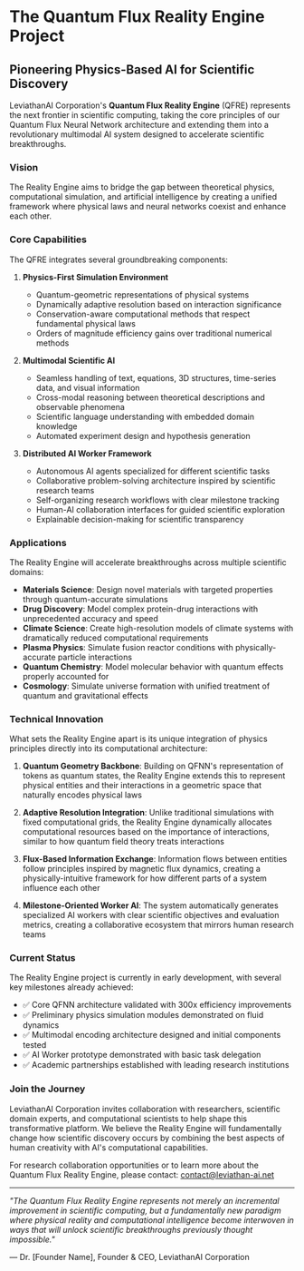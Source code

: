 # The Quantum Flux Reality Engine Project

## Pioneering Physics-Based AI for Scientific Discovery

LeviathanAI Corporation's **Quantum Flux Reality Engine** (QFRE) represents the next frontier in scientific computing, taking the core principles of our Quantum Flux Neural Network architecture and extending them into a revolutionary multimodal AI system designed to accelerate scientific breakthroughs.

### Vision

The Reality Engine aims to bridge the gap between theoretical physics, computational simulation, and artificial intelligence by creating a unified framework where physical laws and neural networks coexist and enhance each other.

### Core Capabilities

The QFRE integrates several groundbreaking components:

1. **Physics-First Simulation Environment**
   - Quantum-geometric representations of physical systems
   - Dynamically adaptive resolution based on interaction significance
   - Conservation-aware computational methods that respect fundamental physical laws
   - Orders of magnitude efficiency gains over traditional numerical methods

2. **Multimodal Scientific AI**
   - Seamless handling of text, equations, 3D structures, time-series data, and visual information
   - Cross-modal reasoning between theoretical descriptions and observable phenomena
   - Scientific language understanding with embedded domain knowledge
   - Automated experiment design and hypothesis generation

3. **Distributed AI Worker Framework**
   - Autonomous AI agents specialized for different scientific tasks
   - Collaborative problem-solving architecture inspired by scientific research teams
   - Self-organizing research workflows with clear milestone tracking
   - Human-AI collaboration interfaces for guided scientific exploration
   - Explainable decision-making for scientific transparency

### Applications

The Reality Engine will accelerate breakthroughs across multiple scientific domains:

- **Materials Science**: Design novel materials with targeted properties through quantum-accurate simulations
- **Drug Discovery**: Model complex protein-drug interactions with unprecedented accuracy and speed
- **Climate Science**: Create high-resolution models of climate systems with dramatically reduced computational requirements
- **Plasma Physics**: Simulate fusion reactor conditions with physically-accurate particle interactions
- **Quantum Chemistry**: Model molecular behavior with quantum effects properly accounted for
- **Cosmology**: Simulate universe formation with unified treatment of quantum and gravitational effects

### Technical Innovation

What sets the Reality Engine apart is its unique integration of physics principles directly into its computational architecture:

1. **Quantum Geometry Backbone**: Building on QFNN's representation of tokens as quantum states, the Reality Engine extends this to represent physical entities and their interactions in a geometric space that naturally encodes physical laws

2. **Adaptive Resolution Integration**: Unlike traditional simulations with fixed computational grids, the Reality Engine dynamically allocates computational resources based on the importance of interactions, similar to how quantum field theory treats interactions

3. **Flux-Based Information Exchange**: Information flows between entities follow principles inspired by magnetic flux dynamics, creating a physically-intuitive framework for how different parts of a system influence each other

4. **Milestone-Oriented Worker AI**: The system automatically generates specialized AI workers with clear scientific objectives and evaluation metrics, creating a collaborative ecosystem that mirrors human research teams

### Current Status

The Reality Engine project is currently in early development, with several key milestones already achieved:

- ✅ Core QFNN architecture validated with 300x efficiency improvements
- ✅ Preliminary physics simulation modules demonstrated on fluid dynamics
- ✅ Multimodal encoding architecture designed and initial components tested
- ✅ AI Worker prototype demonstrated with basic task delegation
- ✅ Academic partnerships established with leading research institutions

### Join the Journey

LeviathanAI Corporation invites collaboration with researchers, scientific domain experts, and computational scientists to help shape this transformative platform. We believe the Reality Engine will fundamentally change how scientific discovery occurs by combining the best aspects of human creativity with AI's computational capabilities.

For research collaboration opportunities or to learn more about the Quantum Flux Reality Engine, please contact: contact@leviathan-ai.net

---

*"The Quantum Flux Reality Engine represents not merely an incremental improvement in scientific computing, but a fundamentally new paradigm where physical reality and computational intelligence become interwoven in ways that will unlock scientific breakthroughs previously thought impossible."*

— Dr. [Founder Name], Founder & CEO, LeviathanAI Corporation
